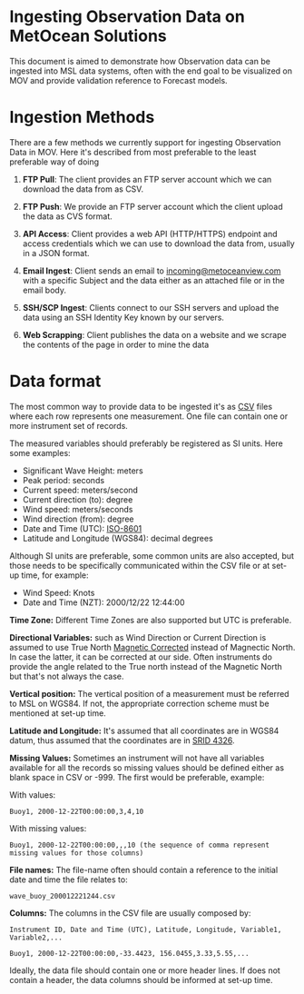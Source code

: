 
Ingesting Observation Data on MetOcean Solutions
====

This document is aimed to demonstrate how Observation data can be ingested into MSL data systems, often with the end goal to be visualized on MOV and provide validation reference to Forecast models.

Ingestion Methods
====

There are a few methods we currently support for ingesting Observation Data in MOV. Here it's described from most preferable to the least preferable way of doing

1. **FTP Pull**: The client provides an FTP server account which we can download the data from as CSV.

2. **FTP Push**: We provide an FTP server account which the client upload the data as CVS format.

3. **API Access**: Client provides a web API (HTTP/HTTPS) endpoint and access credentials which we can use to download the data from, usually in a JSON format.

4. **Email Ingest**: Client sends an email to incoming@metoceanview.com with a specific Subject and the data either as an attached file or in the email body.

5. **SSH/SCP Ingest**: Clients connect to our SSH servers and upload the data using an SSH Identity Key known by our servers.

6. **Web Scrapping**: Client publishes the data on a website and we scrape the contents of the page in order to mine the data

Data format
====

The most common way to provide data to be ingested it's as [CSV](https://en.wikipedia.org/wiki/Comma-separated_values) files where each row represents one measurement. One file can contain one or more instrument set of records.

The measured variables should preferably be registered as SI units. Here some examples:

 - Significant Wave Height: meters
 - Peak period: seconds
 - Current speed: meters/second
 - Current direction (to): degree
 - Wind speed: meters/seconds
 - Wind direction (from): degree
 - Date and Time (UTC): [ISO-8601](https://en.wikipedia.org/wiki/ISO_8601)
 - Latitude and Longitude (WGS84): decimal degrees

Although SI units are preferable, some common units are also accepted, but those needs to be specifically communicated within the CSV file or at set-up time, for example:

  - Wind Speed: Knots
  - Date and Time (NZT): 2000/12/22 12:44:00

**Time Zone:** Different Time Zones are also supported but UTC is preferable.

**Directional Variables:** such as Wind Direction or Current Direction is assumed to use True North [Magnetic Corrected](https://en.wikipedia.org/wiki/Magnetic_declination) instead of Magnectic North. In case the latter, it can be corrected at our side. Often instruments do provide the angle related to the True north instead of the Magnetic North but that's not always the case.

**Vertical position:** The vertical position of a measurement must be referred to MSL on WGS84. If not, the appropriate correction scheme must be mentioned at set-up time.

**Latitude and Longitude:** It's assumed that all coordinates are in WGS84 datum, thus assumed that the coordinates are in [SRID 4326](http://spatialreference.org/ref/epsg/wgs-84/).

**Missing Values:** Sometimes an instrument will not have all variables available for all the records so missing values should be defined either as blank space in CSV or -999. The first would be preferable, example:

With values:
```
Buoy1, 2000-12-22T00:00:00,3,4,10
```
With missing values:
```
Buoy1, 2000-12-22T00:00:00,,,10 (the sequence of comma represent missing values for those columns)
```
**File names:** The file-name often should contain a reference to the initial date and time the file relates to:
```
wave_buoy_200012221244.csv
```
**Columns:** The columns in the CSV file are usually composed by:
```
Instrument ID, Date and Time (UTC), Latitude, Longitude, Variable1, Variable2,...

Buoy1, 2000-12-22T00:00:00,-33.4423, 156.0455,3.33,5.55,...
```
Ideally, the data file should contain one or more header lines. If does not contain a header, the data columns should be informed at set-up time.
